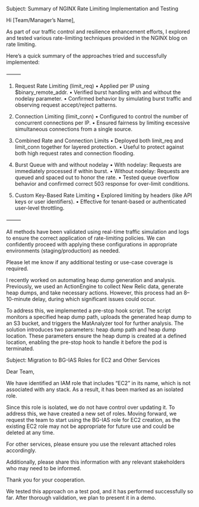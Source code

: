 Subject: Summary of NGINX Rate Limiting Implementation and Testing

Hi [Team/Manager’s Name],

As part of our traffic control and resilience enhancement efforts, I explored and tested various rate-limiting techniques provided in the NGINX blog on rate limiting.

Here’s a quick summary of the approaches tried and successfully implemented:

⸻

1. Request Rate Limiting (limit_req)
	•	Applied per IP using $binary_remote_addr.
	•	Verified burst handling with and without the nodelay parameter.
	•	Confirmed behavior by simulating burst traffic and observing request accept/reject patterns.

2. Connection Limiting (limit_conn)
	•	Configured to control the number of concurrent connections per IP.
	•	Ensured fairness by limiting excessive simultaneous connections from a single source.

3. Combined Rate and Connection Limits
	•	Deployed both limit_req and limit_conn together for layered protection.
	•	Useful to protect against both high request rates and connection flooding.

4. Burst Queue with and without nodelay
	•	With nodelay: Requests are immediately processed if within burst.
	•	Without nodelay: Requests are queued and spaced out to honor the rate.
	•	Tested queue overflow behavior and confirmed correct 503 response for over-limit conditions.

5. Custom Key-Based Rate Limiting
	•	Explored limiting by headers (like API keys or user identifiers).
	•	Effective for tenant-based or authenticated user-level throttling.

⸻

All methods have been validated using real-time traffic simulation and logs to ensure the correct application of rate-limiting policies. We can confidently proceed with applying these configurations in appropriate environments (staging/production) as needed.

Please let me know if any additional testing or use-case coverage is required.





I recently worked on automating heap dump generation and analysis. Previously, we used an ActionEngine to collect New Relic data, generate heap dumps, and take necessary actions. However, this process had an 8–10-minute delay, during which significant issues could occur.

To address this, we implemented a pre-stop hook script. The script monitors a specified heap dump path, uploads the generated heap dump to an S3 bucket, and triggers the MatAnalyzer tool for further analysis. The solution introduces two parameters: heap dump path and heap dump location. These parameters ensure the heap dump is created at a defined location, enabling the pre-stop hook to handle it before the pod is terminated.


Subject: Migration to BG-IAS Roles for EC2 and Other Services

Dear Team,

We have identified an IAM role that includes “EC2” in its name, which is not associated with any stack. As a result, it has been marked as an isolated role.

Since this role is isolated, we do not have control over updating it. To address this, we have created a new set of roles. Moving forward, we request the team to start using the BG-IAS role for EC2 creation, as the existing EC2 role may not be appropriate for future use and could be deleted at any time.

For other services, please ensure you use the relevant attached roles accordingly.

Additionally, please share this information with any relevant stakeholders who may need to be informed.

Thank you for your cooperation.


We tested this approach on a test pod, and it has performed successfully so far. After thorough validation, we plan to present it in a demo.

